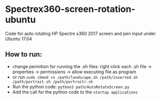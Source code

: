 # Spectrex360-screen-rotation-ubuntu

Code for auto rotating HP Spectre x360 2017 screen and pen input under Ubuntu 17.04

## How to run:
* change permition for running the .sh files: right click each .sh file -> properties -> permissions -> allow executing file as program
* or run ```sudo chmod +x /path/landscape.sh /path/inverted.sh /path/portrait.sh /path/portraitr.sh   ```
* Run the python code: ```python3 path/AutoRotateScreen.py```
* Add the call for the python code to the ```startup applications```
